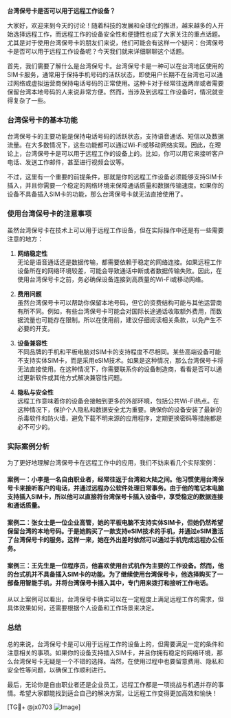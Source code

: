 **台湾保号卡是否可以用于远程工作设备？**

大家好，欢迎来到今天的讨论！随着科技的发展和全球化的推进，越来越多的人开始选择远程工作，而远程工作的设备安全性和便捷性也成了大家关注的重点话题。尤其是对于使用台湾保号卡的朋友们来说，他们可能会有这样一个疑问：台湾保号卡是否可以用于远程工作设备呢？今天我们就来详细聊聊这个话题。

首先，我们需要了解什么是台湾保号卡。台湾保号卡是一种可以在台湾地区使用的SIM卡服务，通常用于保持手机号码的活跃状态，即使用户长期不在台湾也可以通过网络或虚拟运营商保持电话号码的正常使用。这种卡对于经常往返两岸或者需要保留台湾本地号码的人来说非常方便。然而，当涉及到远程工作设备时，情况就变得复杂了一些。

### 台湾保号卡的基本功能

台湾保号卡的主要功能是保持电话号码的活跃状态，支持语音通话、短信以及数据流量。在大多数情况下，这些功能都可以通过Wi-Fi或移动网络实现。因此，在理论上，台湾保号卡是可以用于远程工作的设备上的。比如，你可以用它来接听客户电话、发送工作邮件，甚至进行视频会议等。

不过，这里有一个重要的前提条件，那就是你的远程工作设备必须能够支持SIM卡插入，并且你需要一个稳定的网络环境来保障通话质量和数据传输速度。如果你的设备不具备插入SIM卡的功能，那么台湾保号卡就无法直接使用了。

### 使用台湾保号卡的注意事项

虽然台湾保号卡在技术上可以用于远程工作设备，但在实际操作中还是有一些需要注意的地方：

1. **网络稳定性**  
   无论是语音通话还是数据传输，都需要依赖于稳定的网络连接。如果远程工作设备所在的网络环境较差，可能会导致通话中断或者数据传输失败。因此，在使用台湾保号卡之前，务必确保设备连接到高质量的Wi-Fi或移动网络。

2. **费用问题**  
   虽然台湾保号卡可以帮助你保留本地号码，但它的资费结构可能与其他运营商有所不同。例如，有些台湾保号卡可能会对国际长途通话收取额外费用，而数据流量也可能存在限制。所以在使用前，建议仔细阅读相关条款，以免产生不必要的开支。

3. **设备兼容性**  
   不同品牌的手机和平板电脑对SIM卡的支持程度不尽相同。某些高端设备可能不支持实体SIM卡，而是采用eSIM技术。如果是这种情况，那么台湾保号卡将无法直接使用。在这种情况下，你需要联系你的设备制造商，看看是否可以通过更新软件或其他方式解决兼容性问题。

4. **隐私与安全性**  
   远程工作意味着你的设备会接触到更多的外部环境，包括公共Wi-Fi热点。在这种情况下，保护个人隐私和数据安全尤为重要。确保你的设备安装了最新的杀毒软件和防火墙，避免下载不明来源的应用程序，定期更换密码等措施都是必不可少的。

### 实际案例分析

为了更好地理解台湾保号卡在远程工作中的应用，我们不妨来看几个实际案例：

#### 案例一：小李是一名自由职业者，经常往返于台湾和大陆之间。他习惯使用台湾保号卡来接听客户的电话，并通过远程办公软件处理日常事务。由于他的笔记本电脑支持插入SIM卡，所以他可以直接将台湾保号卡插入设备中，享受稳定的数据连接和通话质量。

#### 案例二：张女士是一位企业高管，她的平板电脑不支持实体SIM卡，但她仍然希望保留台湾的本地号码。于是她购买了一款支持eSIM技术的手机，并通过eSIM激活了台湾保号卡的服务。这样一来，她在外出差时依然可以通过手机完成远程办公任务。

#### 案例三：王先生是一位程序员，他喜欢使用台式机作为主要的工作设备。然而，他的台式机并不具备插入SIM卡的功能。为了继续使用台湾保号卡，他选择购买了一部备用智能手机，并将台湾保号卡插入其中，专门用来拨打和接听工作电话。

从以上案例可以看出，台湾保号卡确实可以在一定程度上满足远程工作的需求，但具体效果如何，还需要根据个人设备和工作场景来决定。

### 总结

总的来说，台湾保号卡是可以用于远程工作的设备上的，但需要满足一定的条件和注意相关的事项。如果你的设备支持插入SIM卡，并且你拥有稳定的网络环境，那么台湾保号卡无疑是一个不错的选择。当然，在使用过程中也要留意费用、隐私和安全性等问题，以确保工作顺利进行。

最后，无论你是自由职业者还是企业员工，远程工作都是一项挑战与机遇并存的事情。希望大家都能找到适合自己的解决方案，让远程工作变得更加高效和愉快！

[TG💪+ @jx0703 ![Image](https://github.com/user-attachments/assets/dbca1d08-cadb-493c-b0ec-ad6f7a83f270)]